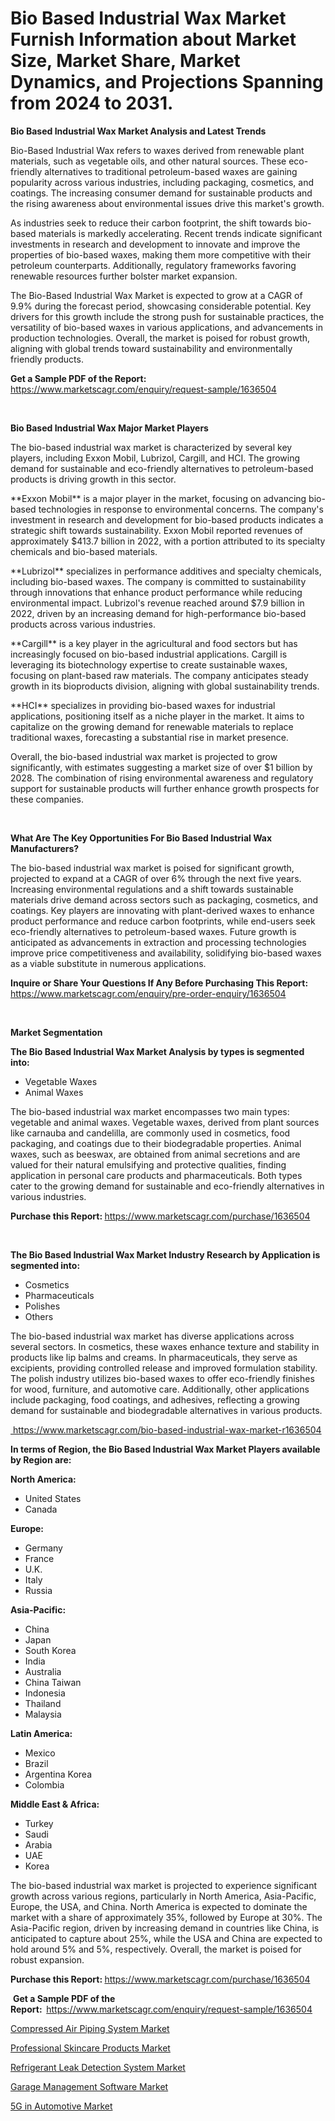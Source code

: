 <p><h1>Bio Based Industrial Wax Market Furnish Information about Market Size, Market Share, Market Dynamics, and Projections Spanning from 2024 to 2031.</h1></p><p><strong>Bio Based Industrial Wax Market Analysis and Latest Trends</strong></p>
<p><p>Bio-Based Industrial Wax refers to waxes derived from renewable plant materials, such as vegetable oils, and other natural sources. These eco-friendly alternatives to traditional petroleum-based waxes are gaining popularity across various industries, including packaging, cosmetics, and coatings. The increasing consumer demand for sustainable products and the rising awareness about environmental issues drive this market's growth. </p><p>As industries seek to reduce their carbon footprint, the shift towards bio-based materials is markedly accelerating. Recent trends indicate significant investments in research and development to innovate and improve the properties of bio-based waxes, making them more competitive with their petroleum counterparts. Additionally, regulatory frameworks favoring renewable resources further bolster market expansion. </p><p>The Bio-Based Industrial Wax Market is expected to grow at a CAGR of 9.9% during the forecast period, showcasing considerable potential. Key drivers for this growth include the strong push for sustainable practices, the versatility of bio-based waxes in various applications, and advancements in production technologies. Overall, the market is poised for robust growth, aligning with global trends toward sustainability and environmentally friendly products.</p></p>
<p><strong>Get a Sample PDF of the Report:&nbsp;</strong> <a href="https://www.marketscagr.com/enquiry/request-sample/1636504">https://www.marketscagr.com/enquiry/request-sample/1636504</a></p>
<p>&nbsp;</p>
<p><strong>Bio Based Industrial Wax Major Market Players</strong></p>
<p><p>The bio-based industrial wax market is characterized by several key players, including Exxon Mobil, Lubrizol, Cargill, and HCI. The growing demand for sustainable and eco-friendly alternatives to petroleum-based products is driving growth in this sector.</p><p>**Exxon Mobil** is a major player in the market, focusing on advancing bio-based technologies in response to environmental concerns. The company's investment in research and development for bio-based products indicates a strategic shift towards sustainability. Exxon Mobil reported revenues of approximately $413.7 billion in 2022, with a portion attributed to its specialty chemicals and bio-based materials.</p><p>**Lubrizol** specializes in performance additives and specialty chemicals, including bio-based waxes. The company is committed to sustainability through innovations that enhance product performance while reducing environmental impact. Lubrizol's revenue reached around $7.9 billion in 2022, driven by an increasing demand for high-performance bio-based products across various industries.</p><p>**Cargill** is a key player in the agricultural and food sectors but has increasingly focused on bio-based industrial applications. Cargill is leveraging its biotechnology expertise to create sustainable waxes, focusing on plant-based raw materials. The company anticipates steady growth in its bioproducts division, aligning with global sustainability trends.</p><p>**HCI** specializes in providing bio-based waxes for industrial applications, positioning itself as a niche player in the market. It aims to capitalize on the growing demand for renewable materials to replace traditional waxes, forecasting a substantial rise in market presence.</p><p>Overall, the bio-based industrial wax market is projected to grow significantly, with estimates suggesting a market size of over $1 billion by 2028. The combination of rising environmental awareness and regulatory support for sustainable products will further enhance growth prospects for these companies.</p></p>
<p>&nbsp;</p>
<p><strong>What Are The Key Opportunities For Bio Based Industrial Wax Manufacturers?</strong></p>
<p><p>The bio-based industrial wax market is poised for significant growth, projected to expand at a CAGR of over 6% through the next five years. Increasing environmental regulations and a shift towards sustainable materials drive demand across sectors such as packaging, cosmetics, and coatings. Key players are innovating with plant-derived waxes to enhance product performance and reduce carbon footprints, while end-users seek eco-friendly alternatives to petroleum-based waxes. Future growth is anticipated as advancements in extraction and processing technologies improve price competitiveness and availability, solidifying bio-based waxes as a viable substitute in numerous applications.</p></p>
<p><strong>Inquire or Share Your Questions If Any Before Purchasing This Report:</strong> <a href="https://www.marketscagr.com/enquiry/pre-order-enquiry/1636504">https://www.marketscagr.com/enquiry/pre-order-enquiry/1636504</a></p>
<p>&nbsp;</p>
<p><strong>Market Segmentation</strong></p>
<p><strong>The Bio Based Industrial Wax Market Analysis by types is segmented into:</strong></p>
<p><ul><li>Vegetable Waxes</li><li>Animal Waxes</li></ul></p>
<p><p>The bio-based industrial wax market encompasses two main types: vegetable and animal waxes. Vegetable waxes, derived from plant sources like carnauba and candelilla, are commonly used in cosmetics, food packaging, and coatings due to their biodegradable properties. Animal waxes, such as beeswax, are obtained from animal secretions and are valued for their natural emulsifying and protective qualities, finding application in personal care products and pharmaceuticals. Both types cater to the growing demand for sustainable and eco-friendly alternatives in various industries.</p></p>
<p><strong>Purchase this Report:&nbsp;</strong><a href="https://www.marketscagr.com/purchase/1636504">https://www.marketscagr.com/purchase/1636504</a></p>
<p>&nbsp;</p>
<p><strong>The Bio Based Industrial Wax Market Industry Research by Application is segmented into:</strong></p>
<p><ul><li>Cosmetics</li><li>Pharmaceuticals</li><li>Polishes</li><li>Others</li></ul></p>
<p><p>The bio-based industrial wax market has diverse applications across several sectors. In cosmetics, these waxes enhance texture and stability in products like lip balms and creams. In pharmaceuticals, they serve as excipients, providing controlled release and improved formulation stability. The polish industry utilizes bio-based waxes to offer eco-friendly finishes for wood, furniture, and automotive care. Additionally, other applications include packaging, food coatings, and adhesives, reflecting a growing demand for sustainable and biodegradable alternatives in various products.</p></p>
<p><a href="https://www.marketscagr.com/bio-based-industrial-wax-market-r1636504">&nbsp;https://www.marketscagr.com/bio-based-industrial-wax-market-r1636504</a></p>
<p><strong>In terms of Region, the Bio Based Industrial Wax Market Players available by Region are:</strong></p>
<p>
    <p> <strong> North America: </strong>
        <ul>
            <li>United States</li>
            <li>Canada</li>
        </ul>
        </p> 
    <p> <strong> Europe: </strong>
        <ul>
            <li>Germany</li>
            <li>France</li>
            <li>U.K.</li>
            <li>Italy</li>
            <li>Russia</li>
        </ul>
        </p> 
    <p> <strong> Asia-Pacific: </strong>
        <ul>
            <li>China</li>
            <li>Japan</li>
            <li>South Korea</li>
            <li>India</li>
            <li>Australia</li>
            <li>China Taiwan</li>
            <li>Indonesia</li>
            <li>Thailand</li>
            <li>Malaysia</li>
        </ul>
        </p> 
    <p> <strong> Latin America: </strong>
        <ul>
            <li>Mexico</li>
            <li>Brazil</li>
            <li>Argentina Korea</li>
            <li>Colombia</li>
        </ul>
        </p> 
    <p> <strong> Middle East & Africa: </strong>
        <ul>
            <li>Turkey</li>
            <li>Saudi</li>
            <li>Arabia</li>
            <li>UAE</li>
            <li>Korea</li>
        </ul>
    </p>
    </p>
<p><p>The bio-based industrial wax market is projected to experience significant growth across various regions, particularly in North America, Asia-Pacific, Europe, the USA, and China. North America is expected to dominate the market with a share of approximately 35%, followed by Europe at 30%. The Asia-Pacific region, driven by increasing demand in countries like China, is anticipated to capture about 25%, while the USA and China are expected to hold around 5% and 5%, respectively. Overall, the market is poised for robust expansion.</p></p>
<p><strong>Purchase this Report: </strong><a href="https://www.marketscagr.com/purchase/1636504">https://www.marketscagr.com/purchase/1636504</a></p>
<p>&nbsp;<strong>Get a Sample PDF of the Report:&nbsp;&nbsp;</strong><a href="https://www.marketscagr.com/enquiry/request-sample/1636504">https://www.marketscagr.com/enquiry/request-sample/1636504</a></p>
<p><strong></strong></p>
<p><p><a href="https://medium.com/@monroethiel2023/global-compressed-air-piping-system-industry-research-report-competitive-landscape-market-size-1f994957769a">Compressed Air Piping System Market</a></p><p><a href="https://issuu.com/reportprime-2/docs/professional-skincare-products-mark_a31aa5a8658e6d">Professional Skincare Products Market</a></p><p><a href="https://medium.com/@monroethiel2023/refrigerant-leak-detection-system-market-forecast-global-market-trends-and-analysis-from-2024-to-21cbc7c41424?postPublishedType=repub">Refrigerant Leak Detection System Market</a></p><p><a href="https://www.linkedin.com/pulse/global-market-pulse-trends-growth-analysis-garage-management-kcdjf">Garage Management Software Market</a></p><p><a href="https://www.linkedin.com/pulse/global-5g-automotive-market-opportunities-forecast-period-from-hkbne">5G in Automotive Market</a></p></p>
